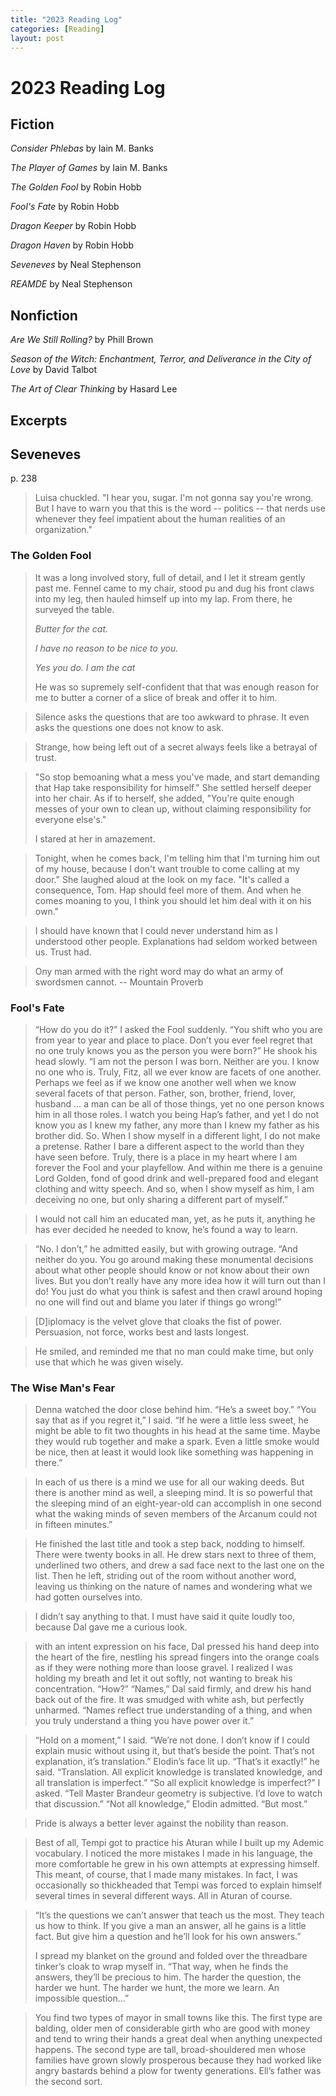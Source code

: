 ```yaml
---
title: "2023 Reading Log"
categories: [Reading]
layout: post
---
```

# 2023 Reading Log

## Fiction
_Consider Phlebas_ by Iain M. Banks

_The Player of Games_ by Iain M. Banks

_The Golden Fool_ by Robin Hobb

_Fool's Fate_ by Robin Hobb

_Dragon Keeper_ by Robin Hobb

_Dragon Haven_ by Robin Hobb

_Seveneves_ by Neal Stephenson

_REAMDE_ by Neal Stephenson

## Nonfiction
_Are We Still Rolling?_ by Phill Brown

_Season of the Witch: Enchantment, Terror, and Deliverance in the City of Love_ by David Talbot

_The Art of Clear Thinking_ by Hasard Lee

## Excerpts

## Seveneves
p. 238
> Luisa chuckled. "I hear you, sugar. I'm not gonna say you're wrong. But I have to warn you that this is the word -- politics -- that nerds use whenever they feel impatient about the human realities of an organization."

### The Golden Fool
> It was a long involved story, full of detail, and I let it stream gently past me. Fennel came to my chair, stood pu and dug his front claws into my leg, then hauled himself up into my lap. From there, he surveyed the table.
> 
> _Butter for the cat._
> 
> _I have no reason to be nice to you._
> 
> _Yes you do. I am the cat_
> 
> He was so supremely self-confident that that was enough reason for me to butter a corner of a slice of break and offer it to him.

> Silence asks the questions that are too awkward to phrase. It even asks the questions one does not know to ask.

> Strange, how being left out of a secret always feels like a betrayal of trust.

> "So stop bemoaning what a mess you've made, and start demanding that Hap take responsibility for himself." She settled herself deeper into her chair. As if to herself, she added, "You're quite enough messes of your own to clean up, without claiming responsibility for everyone else's."
> 
> I stared at her in amazement.

> Tonight, when he comes back, I'm telling him that I'm turning him out of my house, because I don't want trouble to come calling at my door." She laughed aloud at the look on my face. "It's called a consequence, Tom. Hap should feel more of them. And when he comes moaning to you, I think you should let him deal with it on his own."

> I should have known that I could never understand him as I understood other people. Explanations had seldom worked between us. Trust had.

> Ony man armed with the right word may do what an army of swordsmen cannot. -- Mountain Proverb

### Fool's Fate
> “How do you do it?” I asked the Fool suddenly. “You shift who you are from year to year and place to place. Don’t you ever feel regret that no one truly knows you as the person you were born?” He shook his head slowly. “I am not the person I was born. Neither are you. I know no one who is. Truly, Fitz, all we ever know are facets of one another. Perhaps we feel as if we know one another well when we know several facets of that person. Father, son, brother, friend, lover, husband … a man can be all of those things, yet no one person knows him in all those roles. I watch you being Hap’s father, and yet I do not know you as I knew my father, any more than I knew my father as his brother did. So. When I show myself in a different light, I do not make a pretense. Rather I bare a different aspect to the world than they have seen before. Truly, there is a place in my heart where I am forever the Fool and your playfellow. And within me there is a genuine Lord Golden, fond of good drink and well-prepared food and elegant clothing and witty speech. And so, when I show myself as him, I am deceiving no one, but only sharing a different part of myself.”

> I would not call him an educated man, yet, as he puts it, anything he has ever decided he needed to know, he’s found a way to learn.

> “No. I don’t,” he admitted easily, but with growing outrage. “And neither do you. You go around making these monumental decisions about what other people should know or not know about their own lives. But you don’t really have any more idea how it will turn out than I do! You just do what you think is safest and then crawl around hoping no one will find out and blame you later if things go wrong!”

> [D]iplomacy is the velvet glove that cloaks the fist of power. Persuasion, not force, works best and lasts longest.

> He smiled, and reminded me that no man could make time, but only use that which he was given wisely.

### The Wise Man's Fear
> Denna watched the door close behind him. “He’s a sweet boy.” “You say that as if you regret it,” I said. “If he were a little less sweet, he might be able to fit two thoughts in his head at the same time. Maybe they would rub together and make a spark. Even a little smoke would be nice, then at least it would look like something was happening in there.”

> In each of us there is a mind we use for all our waking deeds. But there is another mind as well, a sleeping mind. It is so powerful that the sleeping mind of an eight-year-old can accomplish in one second what the waking minds of seven members of the Arcanum could not in fifteen minutes.”

> He finished the last title and took a step back, nodding to himself. There were twenty books in all. He drew stars next to three of them, underlined two others, and drew a sad face next to the last one on the list. Then he left, striding out of the room without another word, leaving us thinking on the nature of names and wondering what we had gotten ourselves into.

> I didn’t say anything to that. I must have said it quite loudly too, because Dal gave me a curious look.

> with an intent expression on his face, Dal pressed his hand deep into the heart of the fire, nestling his spread fingers into the orange coals as if they were nothing more than loose gravel. I realized I was holding my breath and let it out softly, not wanting to break his concentration. “How?” “Names,” Dal said firmly, and drew his hand back out of the fire. It was smudged with white ash, but perfectly unharmed. “Names reflect true understanding of a thing, and when you truly understand a thing you have power over it.”

> “Hold on a moment,” I said. “We’re not done. I don’t know if I could explain music without using it, but that’s beside the point. That’s not explanation, it’s translation.” Elodin’s face lit up. “That’s it exactly!” he said. “Translation. All explicit knowledge is translated knowledge, and all translation is imperfect.” “So all explicit knowledge is imperfect?” I asked. “Tell Master Brandeur geometry is subjective. I’d love to watch that discussion.” “Not all knowledge,” Elodin admitted. “But most.”

> Pride is always a better lever against the nobility than reason.

> Best of all, Tempi got to practice his Aturan while I built up my Ademic vocabulary. I noticed the more mistakes I made in his language, the more comfortable he grew in his own attempts at expressing himself. This meant, of course, that I made many mistakes. In fact, I was occasionally so thickheaded that Tempi was forced to explain himself several times in several different ways. All in Aturan of course.

> “It’s the questions we can’t answer that teach us the most. They teach us how to think. If you give a man an answer, all he gains is a little fact. But give him a question and he’ll look for his own answers.” 
>  
>  I spread my blanket on the ground and folded over the threadbare tinker’s cloak to wrap myself in. “That way, when he finds the answers, they’ll be precious to him. The harder the question, the harder we hunt. The harder we hunt, the more we learn. An impossible question...”

> 

> You find two types of mayor in small towns like this. The first type are balding, older men of considerable girth who are good with money and tend to wring their hands a great deal when anything unexpected happens. The second type are tall, broad-shouldered men whose families have grown slowly prosperous because they had worked like angry bastards behind a plow for twenty generations. Ell’s father was the second sort.

